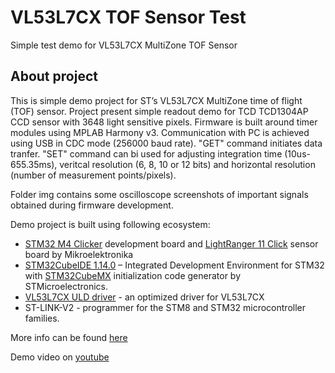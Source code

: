 # VL53L7CX TOF Sensor Test
 Simple test demo for VL53L7CX MultiZone TOF Sensor 
## About project

This is simple demo project for ST’s VL53L7CX MultiZone time of flight (TOF) sensor. Project present simple readout demo for TCD TCD1304AP CCD sensor with 3648 light sensitive pixels. Firmware is built around timer modules using MPLAB Harmony v3. Communication with PC is achieved using USB in CDC mode (256000 baud rate). "GET" command initiates data tranfer. "SET" command can bi used for adjusting integration time (10us-655.35ms), veritcal resolution (6, 8, 10 or 12 bits) and horizontal resolution (number of measurement points/pixels). 

Folder img contains some oscilloscope screenshots of important signals obtained during firmware development.

Demo project is built using following ecosystem:

- [STM32 M4 Clicker](https://www.mikroe.com/clicker-stm32f4) development board and [LightRanger 11 Click](https://www.mikroe.com/lightranger-11-click) sensor board by Mikroelektronika
- [STM32CubeIDE 1.14.0](https://www.st.com/en/development-tools/stm32cubeide.html) – Integrated Development Environment for STM32 with [STM32CubeMX](https://www.st.com/en/development-tools/stm32cubemx.html) initialization code generator by STMicroelectronics.
- [VL53L7CX ULD driver](https://www.st.com/en/embedded-software/stsw-img036.html) - an optimized driver for VL53L7CX
- ST-LINK-V2 - programmer for the STM8 and STM32 microcontroller families.

More info can be found [here](https://www.optolab.ftn.uns.ac.rs/index.php/education/project-base/297-multizone-tof-sensor-demo-vl53l7cx)

Demo video on [youtube](https://www.youtube.com/watch?v=VrheGO3DJa8) 
